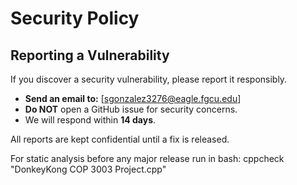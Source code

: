
# Security Policy

## Reporting a Vulnerability

If you discover a security vulnerability, please report it responsibly.

- **Send an email to:** [sgonzalez3276@eagle.fgcu.edu] 
- **Do NOT** open a GitHub issue for security concerns.
- We will respond within **14 days**.

All reports are kept confidential until a fix is released.

For static analysis before any major release run in bash: cppcheck "DonkeyKong COP 3003 Project.cpp"
